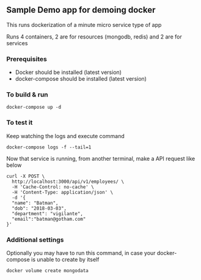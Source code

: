 ## Sample Demo app for demoing docker
This runs dockerization of a minute micro service type of app

Runs 4 containers, 2 are for resources (mongodb, redis) and 2 are for services

### Prerequisites
- Docker should be installed (latest version)
- docker-compose should be installed (latest version)

### To build & run

`docker-compose up -d`

### To test it 
Keep watching the logs and execute command 

`docker-compose logs -f --tail=1`

Now that service is running, from another terminal, make a API request like below 

```shell
curl -X POST \
  http://localhost:3000/api/v1/employees/ \
  -H 'Cache-Control: no-cache' \
  -H 'Content-Type: application/json' \
  -d '{
  "name": "Batman",
  "dob": "2018-03-03",
  "department": "vigilante",
  "email":"batman@gotham.com"
}'
```

### Additional settings
Optionally you may have to run this command, in case your docker-compose is unable to create by itself

`docker volume create mongodata`